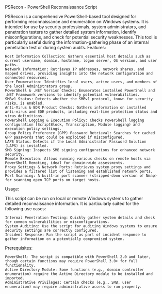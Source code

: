PSRecon - PowerShell Reconnaissance Script

PSRecon is a comprehensive PowerShell-based tool designed for performing reconnaissance and enumeration on Windows systems. It is intended for use by security professionals, system administrators, and penetration testers to gather detailed system information, identify misconfigurations, and check for potential security weaknesses. This tool is particularly useful during the information-gathering phase of an internal penetration test or during system audits.
Features:

    Host Information Collection: Gathers essential host details such as current username, domain, hostname, logon server, OS version, and user paths.
    Network Information: Retrieves IP addresses, network shares, and mapped drives, providing insights into the network configuration and connected resources.
    User Enumeration: Identifies local users, active users, and members of the local Administrators group.
    PowerShell & .NET Version Checks: Enumerates installed PowerShell and .NET Framework versions to identify potential vulnerabilities.
    SMBv1 Status: Detects whether the SMBv1 protocol, known for security risks, is enabled.
    Anti-Virus & EDR Product Checks: Gathers information on installed anti-virus and EDR products, including real-time protection status and virus definitions.
    PowerShell Logging & Execution Policy: Checks PowerShell logging configuration (ScriptBlock, Transcription, Module logging) and execution policy settings.
    Group Policy Preference (GPP) Password Retrieval: Searches for cached GPP passwords that could be exploited if misconfigured.
    LAPS Status: Detects if the Local Administrator Password Solution (LAPS) is installed.
    SMB Signing: Inspects SMB signing configurations for enhanced network security.
    Remote Execution: Allows running various checks on remote hosts via PowerShell Remoting, ideal for domain-wide assessments.
    Proxy Settings & Network Ports: Retrieves system proxy settings and provides a filtered list of listening and established network ports.
    Port Scanning: A built-in port scanner (stripped-down version of Nmap) for scanning open TCP ports on target hosts.

Usage:

This script can be run on local or remote Windows systems to gather detailed reconnaissance information. It is particularly suited for the following use cases:

    Internal Penetration Testing: Quickly gather system details and check for common vulnerabilities or misconfigurations.
    System Auditing: Use the script for auditing Windows systems to ensure security settings are correctly configured.
    Incident Response: Run the script as part of incident response to gather information on a potentially compromised system.

Prerequisites:

    PowerShell: The script is compatible with PowerShell 2.0 and later, though certain functions may require PowerShell 3.0+ for full functionality.
    Active Directory Module: Some functions (e.g., domain controller enumeration) require the Active Directory module to be installed and imported.
    Administrative Privileges: Certain checks (e.g., SMB, user enumeration) may require administrative access to run properly.
